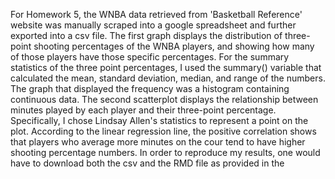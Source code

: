 For Homework 5, the WNBA data retrieved from 'Basketball Reference' website was manually scraped into a google spreadsheet and further exported into a csv file. 
The first graph displays the distribution of three-point shooting percentages of the WNBA players, and showing how many of those
players have those specific percentages. For the summary statistics of the three point percentages,
I used the summary() variable that calculated the mean, standard deviation, median, and range of the numbers. The graph
that displayed the frequency was a histogram containing continuous data. The second scatterplot displays the relationship between 
minutes played by each player and their three-point percentage. Specifically, I chose Lindsay Allen's statistics to represent
a point on the plot. According to the linear regression line, the positive correlation shows that players who average more minutes on the 
cour tend to have higher shooting percentage numbers. In order to reproduce my results, one would have to download 
both the csv and the RMD file as provided in the 
